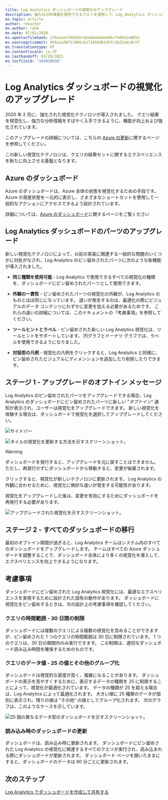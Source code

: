 ```yaml
---
title: Log Analytics ダッシュボードの視覚化のアップグレード
description: 強力な分析情報を提供できるクエリを使用して、Log Analytics ダッシュボードの視覚化をアップグレードする方法について説明します。
ms.topic: article
author: rboucher
ms.author: robb
ms.date: 07/01/2020
ms.openlocfilehash: 276ea1e2f083da7ab4a6ab44e60bc7e0832e8651
ms.sourcegitcommit: 910a1a38711966cb171050db245fc3b22abc8c5f
ms.translationtype: HT
ms.contentlocale: ja-JP
ms.lasthandoff: 03/20/2021
ms.locfileid: "102030938"
---
```

# <a name="upgrading-your-log-analytics-dashboard-visualizations"></a>Log Analytics ダッシュボードの視覚化のアップグレード

2020 年 2 月に、強化された視覚化テクノロジが導入されました。 クエリ結果を視覚化し、強力な分析情報をすばやく入手できるように、機能が向上および強化されています。 

このアップグレードの詳細については、こちらの [Azure の更新](https://azure.microsoft.com/updates/azure-monitor-log-analytics-upgraded-results-visualization/)に関するページを参照してください。 

この新しい視覚化テクノロジは、クエリの結果セットに関するエクスペリエンスを新たに向上させる基盤となります。 

## <a name="dashboards-in-azure"></a>Azure のダッシュボード

Azure のダッシュボードは、Azure 全体の状態を視覚化するための手段です。 Azure の資産状態を一元的に表示し、さまざまなショートカットを使用して一般的なアクションにアクセスできるよう設計されています。 

詳細については、[Azure のダッシュボード](../../azure-portal/azure-portal-dashboards.md)に関するページをご覧ください


## <a name="upgrading-log-analytics-dashboard-parts"></a>Log Analytics ダッシュボードのパーツのアップグレード

新しい視覚化テクノロジによって、以前の実装に関連する一般的な問題のいくつかに対処がなされ、Log Analytics のピン留めされたパーツに次のような新機能が導入されました。 

- **同じ種類を使用可能** - Log Analytics で使用できるすべての視覚化の種類を、ダッシュボードにピン留めされたパーツとして使用できます。

- **外観の一貫性** - ピン留めされたパーツの視覚化の外観が、Log Analytics のものとほぼ同じになっています。 違いが発生するのは、最適化の際にビジュアルのデータ コンテンツにわずかに変更を加える必要があるためです。 これらの違いの詳細については、このドキュメントの「考慮事項」を参照してください。

- **ツールヒントとラベル** - ピン留めされた新しい Log Analytics 視覚化は、ツールヒントをサポートしています。 円グラフとドーナツ グラフでは、ラベルを使用できるようになりました。

- **対話型の凡例** - 視覚化の凡例をクリックすると、Log Analytics と同様に、ピン留めされたビジュアルにディメンションを追加したり削除したりできます。

## <a name="stage-1---opt-in-upgrade-message"></a>ステージ 1 - アップグレードのオプトイン メッセージ

Log Analytics のピン留めされたパーツをアップグレードできる場合、Log Analytics のダッシュボードにピン留めされたパーツに新しい "*オプトイン*" 通知が表示され、ユーザーは視覚化をアップグレードできます。 新しい視覚化を体験する場合は、ダッシュボードで視覚化を選択してアップグレードしてください。

 
![サイドバー](media/dashboard-upgrade/update-message-1.png)
 
![タイルの視覚化を更新する方法を示すスクリーンショット。](media/dashboard-upgrade/update-message-2.png)

> [!WARNING]
> ダッシュボードを発行すると、アップグレードを元に戻すことはできません。 ただし、再発行せずにダッシュボードから移動すると、変更が破棄されます。  

クリックすると、視覚化が新しいテクノロジに更新されます。 Log Analytics の外観に合わせるために、視覚化に微妙な違いが発生する可能性があります。

視覚化をアップグレードした後は、変更を有効にするためにダッシュボードを再発行する必要があります。

![アップグレードされた視覚化を示すスクリーンショット。](media/dashboard-upgrade/update-message-3.png)

## <a name="stage-2---migration-of-all-dashboards"></a>ステージ 2 - すべてのダッシュボードの移行

最初のオプトイン期間が過ぎると、Log Analytics チームはシステム内のすべてのダッシュボードをアップグレードします。 チームはすべての Azure ダッシュボードを調整することで、ダッシュボード全体により多くの視覚化を導入して、エクスペリエンスを向上できるようになります。

## <a name="considerations"></a>考慮事項

ダッシュボードにピン留めされた Log Analytics 視覚化には、最適なエクスペリエンスを実現するために設計された固有の動作があります。 ダッシュボードに視覚化をピン留めするときは、次の設計上の考慮事項を確認してください。

### <a name="query-time-scope---30-day-limit"></a>クエリの時間範囲 - 30 日間の制限

ダッシュボードには複数のクエリによる複数の視覚化を含めることができますが、ピン留めされた 1 つのクエリの時間範囲は 30 日に制限されています。 1 つのクエリは、30 日の期間内のみ実行できます。 この制限は、適切なダッシュボード読み込み時間を確保するためのものです。

### <a name="query-data-values---25-values-and-other-grouping"></a>クエリのデータ値 - 25 の値とその他のグループ化

ダッシュボードは視覚的な密度が高く、複雑になることがあります。 ダッシュボードの表示を見やすくするために、表示するデータの種類を 25 に制限することによって、視覚化が最適化されています。 データの種類が 25 を超える場合は、Log Analytics によって最適化されます。 大きい順に 25 種類のデータが個別に表示され、残りの値は "その他" の値としてグループ化されます。 次のグラフは、このようなケースを示しています。  

![25 個の異なるデータ型のダッシュボードを示すスクリーンショット。](media/dashboard-upgrade/values-25-limit.png)

### <a name="dashboard-refresh-on-load"></a>読み込み時のダッシュボードの更新

ダッシュボードは、読み込み時に更新されます。 ダッシュボードにピン留めされた Log Analytics の視覚化に関連するすべてのクエリが実行され、読み込まれる際にダッシュボードが更新されます。 ダッシュボード ページを開いたままにすると、ダッシュボードのデータは 60 分ごとに更新されます。

## <a name="next-steps"></a>次のステップ

[Log Analytics でダッシュボードを作成して共有する](../visualize/tutorial-logs-dashboards.md)